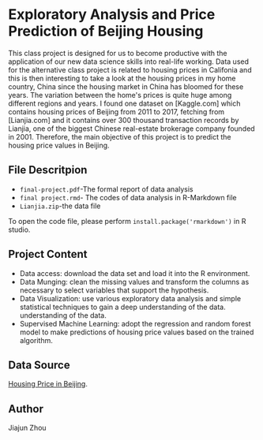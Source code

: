 # Exploratory Analysis and Price Prediction of Beijing Housing

This class project is designed for us to become productive with the application of our new data science skills into real-life working. Data used for the alternative class project is related to housing prices in Califonia and this is then interesting to take a look at the housing prices in my home country, China since the housing market in China has bloomed for these years. The variation between the home's prices is quite huge among different regions and years. I found one dataset on [Kaggle.com] which contains housing prices of Beijing from 2011 to 2017, fetching from [Lianjia.com] and it contains over 300 thousand transaction records by Lianjia, one of the biggest Chinese real-estate brokerage company founded in 2001. Therefore, the main objective of this project is to predict the housing price values in Beijing.

## File Descritpion
* `final-project.pdf`-The formal report of data analysis
* `final project.rmd`- The codes of data analysis in R-Markdown file
* `Lianjia.zip`-the data file

To open the code file, please perform `install.package('rmarkdown')` in R studio. 

## Project Content
* Data access: download the data set and load it into the R environment.
* Data Munging: clean the missing values and transform the columns as necessary to select variables that support the hypothesis.
* Data Visualization: use various exploratory data analysis and simple statistical techniques to gain a deep understanding of the data.
understanding of the data.
* Supervised Machine Learning: adopt the regression and random forest model to make
predictions of housing price values based on the trained algorithm.

## Data Source

[Housing Price in Beijing](https://www.kaggle.com/ruiqurm/lianjia). 

## Author

Jiajun Zhou
